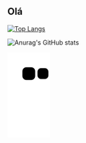 ## Olá


[![Top Langs](https://github-readme-stats.vercel.app/api/top-langs/?username=ROGER-UFRGS)](https://github.com/ROGER-UFRGS/ROGER-UFRGS)

![Anurag's GitHub stats](https://github-readme-stats.vercel.app/api?username=ROGER-UFRGS&show_icons=true&theme=dracula)

![snake gif](https://github.com/ROGER-UFRGS/ROGER-UFRGS/blob/output/github-contribution-grid-snake.svg)

